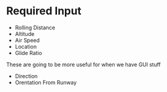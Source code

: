 # Required Input
* Rolling Distance
* Altitude
* Air Speed
* Location
* Glide Ratio

These are going to be more useful for when we have GUI stuff
* Direction
* Orentation From Runway
